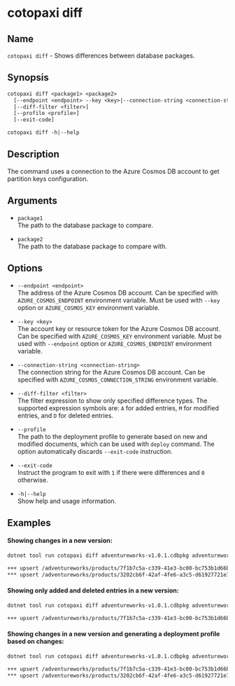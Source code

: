 # cotopaxi diff

<p />

## Name

<p />

`cotopaxi diff` - Shows differences between database packages.

<p />

## Synopsis

<p />

```txt
cotopaxi diff <package1> <package2>
  [--endpoint <endpoint> --key <key>|--connection-string <connection-string>]
  [--diff-filter <filter>]
  [--profile <profile>]
  [--exit-code]

cotopaxi diff -h|--help
```

<p />

## Description

<p />

The command uses a connection to the Azure Cosmos DB account to get partition keys configuration.

<p />

## Arguments

<p />

- `package1`  
The path to the database package to compare.

<p />

- `package2`  
The path to the database package to compare with.

<p />

## Options

<p />

- `--endpoint <endpoint>`  
The address of the Azure Cosmos DB account. Can be specified with `AZURE_COSMOS_ENDPOINT` environment variable. Must be used with `--key` option or `AZURE_COSMOS_KEY` environment variable.

<p />

- `--key <key>`  
The account key or resource token for the Azure Cosmos DB account. Can be specified with `AZURE_COSMOS_KEY` environment variable. Must be used with `--endpoint` option or `AZURE_COSMOS_ENDPOINT` environment variable.

<p />

- `--connection-string <connection-string>`  
The connection string for the Azure Cosmos DB account. Can be specified with `AZURE_COSMOS_CONNECTION_STRING` environment variable.

<p />

- `--diff-filter <filter>`  
The filter expression to show only specified difference types. The supported expression symbols are: `A` for added entries, `M` for modified entries, and `D` for deleted entries.

<p />

- `--profile`  
The path to the deployment profile to generate based on new and modified documents, which can be used with `deploy` command. The option automatically discards `--exit-code` instruction.

<p />

- `--exit-code`  
Instruct the program to exit with `1` if there were differences and `0` otherwise.

<p />

- `-h|--help`  
Show help and usage information.

<p />

## Examples

<p />

#### Showing changes in a new version:

<p />

```txt
dotnet tool run cotopaxi diff adventureworks-v1.0.1.cdbpkg adventureworks-v1.0.0.cdbpkg
```

<p />

```txt
+++ upsert /adventureworks/products/7f1b7c5a-c339-41e3-bc00-bc753b1d66bc:["bikes"] (+4)
*** upsert /adventureworks/products/3202cb6f-42af-4fe6-a3c5-d61927721e75:["bikes"] (*1)
```

<p />

#### Showing only added and deleted entries in a new version:

<p />

```txt
dotnet tool run cotopaxi diff adventureworks-v1.0.1.cdbpkg adventureworks-v1.0.0.cdbpkg --diff-filter ad
```

<p />

```txt
+++ upsert /adventureworks/products/7f1b7c5a-c339-41e3-bc00-bc753b1d66bc:["bikes"] (+4)
```

<p />

#### Showing changes in a new version and generating a deployment profile based on changes:

<p />

```txt
dotnet tool run cotopaxi diff adventureworks-v1.0.1.cdbpkg adventureworks-v1.0.0.cdbpkg --profile adventureworks-v1.0.1.profile.json
```

<p />

```txt
+++ upsert /adventureworks/products/7f1b7c5a-c339-41e3-bc00-bc753b1d66bc:["bikes"] (+4)
*** upsert /adventureworks/products/3202cb6f-42af-4fe6-a3c5-d61927721e75:["bikes"] (*1)
```
